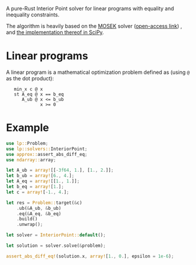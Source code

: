  A pure-Rust Interior Point solver for linear programs with equality and inequality constraints.

 The algorithm is heavily based on the [MOSEK](http://dx.doi.org/10.1007/978-1-4757-3216-0_8) solver ([open-access link](https://www.researchgate.net/publication/243774586_The_Mosek_Interior_Point_Optimizer_for_Linear_Programming_An_Implementation_of_the_Homogeneous_Algorithm))
, and [the implementation thereof in SciPy](https://github.com/scipy/scipy/blob/4fc97887b5b6bc94af4b9f85fe8d10a2c62d6082/scipy/optimize/_linprog_ip.py).

 # Linear programs

 A linear program is a mathematical optimization problem defined as (using `@` as the dot product):

 ```text
    min_x c @ x
    st A_eq @ x == b_eq
       A_ub @ x <= b_ub
              x >= 0
 ```



 # Example
 ```rust
 use lp::Problem;
 use lp::solvers::InteriorPoint;
 use approx::assert_abs_diff_eq;
 use ndarray::array;

 let A_ub = array![[-3f64, 1.], [1., 2.]];
 let b_ub = array![6., 4.];
 let A_eq = array![[1., 1.]];
 let b_eq = array![1.];
 let c = array![-1., 4.];

 let res = Problem::target(&c)
     .ub(&A_ub, &b_ub)
     .eq(&A_eq, &b_eq)
     .build()
     .unwrap();

 let solver = InteriorPoint::default();

 let solution = solver.solve(&problem);

 assert_abs_diff_eq!(solution.x, array![1., 0.], epsilon = 1e-6);
 ```